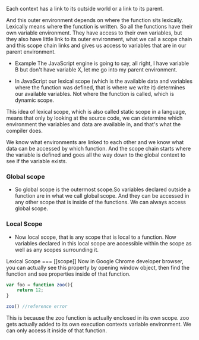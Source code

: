 Each context has a link to its outside world or a link to its parent.

And this outer environment depends on where the function sits lexically.
Lexically means where the function is written.
So all the functions have their own variable environment. They have access to their own variables, but they also have little link to its outer environment, what we call a scope chain and this scope chain links and gives us access to variables that are in our parent environment.

- Example
The JavaScript engine is going to say, all right, I have variable B but don't have variable X, let me go into my parent environment.

- In JavaScript our lexical scope (which is the available data and variables where the function was defined, that is where we write it) determines our available variables. Not where the function is called, which is dynamic scope.


This idea of lexical scope, which is also called static scope in a language, means that only by looking at the source code, we can determine which environment the variables and data are available in, and that's what the compiler does.

We know what environments are linked to each other and we know what data can be accessed by which function.
And the scope chain starts where the variable is defined and goes all the way down to the global context to see if the variable exists.

### Global scope
- So global scope is the outermost scope.So variables declared outside a function are in what we call global scope. And they can be accessed in any other scope that is inside of the functions. We can always access global scope.

### Local Scope
- Now local scope, that is any scope that is local to a function. Now variables declared in this local scope are accessible within the scope as well as any scopes surrounding it.

Lexical Scope === [[scope]]
Now in Google Chrome developer browser, you can actually see this property by opening window object, then find the function and see properties inside of that function.

```js
var foo = function zoo(){
    return 12;
}

zoo() //reference error
```
This is because the zoo function is actually enclosed in its own scope. zoo gets actually added to its own execution contexts variable environment. We can only access it inside of that function.